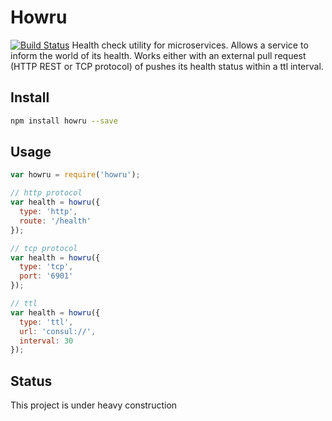 # Howru
[![Build Status](https://travis-ci.org/donnut/howru.svg?branch=master)](https://travis-ci.org/donnut/howru)
Health check utility for microservices. Allows a service to inform
the world of its health. Works either with an external pull request (HTTP REST or TCP protocol)
of pushes its health status within a ttl interval.

## Install
```bash
npm install howru --save
```

## Usage
```javascript
var howru = require('howru');

// http protocol
var health = howru({
  type: 'http',
  route: '/health'
});

// tcp protocol
var health = howru({
  type: 'tcp',
  port: '6901'
});

// ttl
var health = howru({
  type: 'ttl',
  url: 'consul://',
  interval: 30
});
```

## Status
This project is under heavy construction
